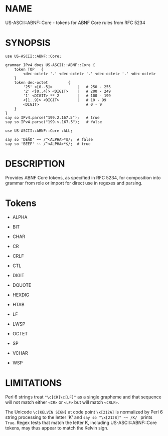 NAME
====

US-ASCII::ABNF::Core - tokens for ABNF Core rules from RFC 5234

SYNOPSIS
========

```perl6
use US-ASCII::ABNF::Core;

grammar IPv4 does US-ASCII::ABNF::Core {
    token TOP   {
        <dec-octet> '.' <dec-octet> '.' <dec-octet> '.' <dec-octet>
    }
    token dec-octet         {
        '25' <[0..5]>           |   # 250 - 255
        '2' <[0..4]> <DIGIT>    |   # 200 - 249
        '1' <DIGIT> ** 2        |   # 100 - 199
        <[1..9]> <DIGIT>        |   # 10 - 99
        <DIGIT>                     # 0 - 9
    }
}
say so IPv4.parse("199.2.167.5");   # true
say so IPv4.parse("199.૫.167.5");   # false
```

```perl6
use US-ASCII::ABNF::Core :ALL;

say so 'DÉÃD' ~~ /^<ALPHA>*$/;  # false
say so 'BEEF' ~~ /^<ALPHA>*$/;  # true
```

DESCRIPTION
===========

Provides ABNF Core tokens, as specified in RFC 5234, for composition into grammar from role or import for direct use in regexes and parsing.

Tokens
======

  * ALPHA

  * BIT

  * CHAR

  * CR

  * CRLF

  * CTL

  * DIGIT

  * DQUOTE

  * HEXDIG

  * HTAB

  * LF

  * LWSP

  * OCTET

  * SP

  * VCHAR

  * WSP

LIMITATIONS
===========

Perl 6 strings treat `"\c[CR]\c[LF]"` as a single grapheme and that sequence will not match either `<CR>` or `<LF>` but will match `<CRLF>`.

The Unicode `\c[KELVIN SIGN]` at code point `\x[212A]` is normalized by Perl 6 string processing to the letter 'K' and `say so "\x[212B]" ~~ /K/ ` prints `True`. Regex tests that match the letter K, including US-ASCII::ABNF::Core tokens, may thus appear to match the Kelvin sign.
